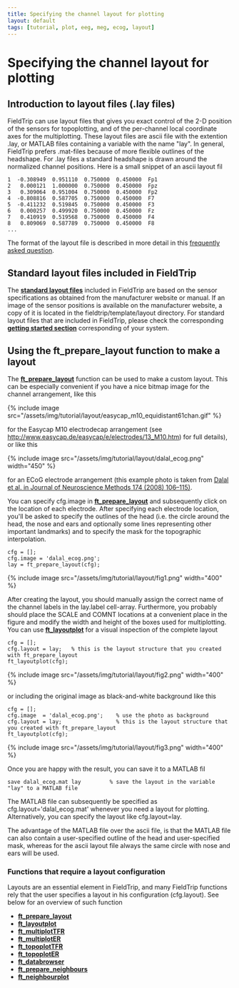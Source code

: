 ```yaml
---
title: Specifying the channel layout for plotting
layout: default
tags: [tutorial, plot, eeg, meg, ecog, layout]
---
```


# Specifying the channel layout for plotting

## Introduction to layout files (.lay files)

FieldTrip can use layout files that gives you exact control of the 2-D position of the sensors for topoplotting, and of the per-channel local coordinate axes for the multiplotting. These layout files are ascii file with the extention .lay, or MATLAB files containing a variable with the name "lay". In general, FieldTrip prefers .mat-files because of more flexible outlines of the headshape. For .lay files a standard headshape is drawn around the normalized channel positions. Here is a small snippet of an ascii layout fil

    1  -0.308949  0.951110  0.750000  0.450000  Fp1
    2   0.000121  1.000000  0.750000  0.450000  Fpz
    3   0.309064  0.951004  0.750000  0.450000  Fp2
    4  -0.808816  0.587705  0.750000  0.450000  F7
    5  -0.411232  0.519845  0.750000  0.450000  F3
    6   0.000257  0.499920  0.750000  0.450000  Fz
    7   0.410919  0.519568  0.750000  0.450000  F4
    8   0.809069  0.587789  0.750000  0.450000  F8
    ...

The format of the layout file is described in more detail in this [frequently asked question](/faq/what_is_the_format_of_the_layout_file_which_is_used_for_plotting).

## Standard layout files included in FieldTrip

The **[standard layout files](/template/layout)** included in FieldTrip are based on the sensor specifications as obtained from the manufacturer website or manual. If an image of the sensor positions is available on the manufacturer website, a copy of it is located in the fieldtrip/template/layout directory. For standard layout files that are included in FieldTrip, please check the corresponding **[getting started section](/getting_started)** corresponding of your system.

## Using the ft_prepare_layout function to make a layout

The **[ft_prepare_layout](/reference/ft_prepare_layout)** function can be used to make a custom layout. This can be especially convenient if you have a nice bitmap image for the channel arrangement, like this

{% include image src="/assets/img/tutorial/layout/easycap_m10_equidistant61chan.gif" %}

for the Easycap M10 electrodecap arrangement (see http://www.easycap.de/easycap/e/electrodes/13_M10.htm) for full details), or like this

{% include image src="/assets/img/tutorial/layout/dalal_ecog.png" width="450" %}

for an ECoG electrode arrangement (this example photo is taken from [Dalal et al. in Journal of Neuroscience Methods 174 (2008) 106–115)](http://www.ncbi.nlm.nih.gov/pubmed/18657573).

You can specify cfg.image in **[ft_prepare_layout](/reference/ft_prepare_layout)** and subsequently click on the location of each electrode. After specifying each electrode location, you'll be asked to specify the outlines of the head (i.e. the circle around the head, the nose and ears and optionally some lines representing other important landmarks) and to specify the mask for the topographic interpolation.

    cfg = [];
    cfg.image = 'dalal_ecog.png';
    lay = ft_prepare_layout(cfg);

{% include image src="/assets/img/tutorial/layout/fig1.png" width="400" %}

After creating the layout, you should manually assign the correct name of the channel labels in the lay.label cell-array. Furthermore, you probably should place the SCALE and COMNT locations at a convenient place in the figure and modify the width and height of the boxes used for multiplotting. You can use **[ft_layoutplot](/reference/ft_layoutplot)** for a visual inspection of the complete layout

    cfg = [];
    cfg.layout = lay;   % this is the layout structure that you created with ft_prepare_layout
    ft_layoutplot(cfg);

{% include image src="/assets/img/tutorial/layout/fig2.png" width="400" %}

or including the original image as black-and-white background like this

    cfg = [];
    cfg.image  = 'dalal_ecog.png';    % use the photo as background
    cfg.layout = lay;                 % this is the layout structure that you created with ft_prepare_layout
    ft_layoutplot(cfg);

{% include image src="/assets/img/tutorial/layout/fig3.png" width="400" %}

Once you are happy with the result, you can save it to a MATLAB fil

    save dalal_ecog.mat lay         % save the layout in the variable "lay" to a MATLAB file

The MATLAB file can subsequently be specified as cfg.layout='dalal_ecog.mat' whenever you need a layout for plotting. Alternatively, you can specify the layout like cfg.layout=lay.

The advantage of the MATLAB file over the ascii file, is that the MATLAB file can also contain a user-specified outline of the head and user-specified mask, whereas for the ascii layout file always the same circle with nose and ears will be used.

### Functions that require a layout configuration

Layouts are an essential element in FieldTrip, and many FieldTrip functions rely that the user specifies a layout in his configuration (cfg.layout). See below for an overview of such function

*  **[ft_prepare_layout](/reference/ft_prepare_layout)**
*  **[ft_layoutplot](/reference/ft_layoutplot)**
*  **[ft_multiplotTFR](/reference/ft_multiplotTFR)**
*  **[ft_multiplotER](/reference/ft_multiplotER)**
*  **[ft_topoplotTFR](/reference/ft_topoplotTFR)**
*  **[ft_topoplotER](/reference/ft_topoplotER)**
*  **[ft_databrowser](/reference/ft_databrowser)**
*  **[ft_prepare_neighbours](/reference/ft_prepare_neighbours)**
*  **[ft_neighbourplot](/reference/ft_neighbourplot)**
